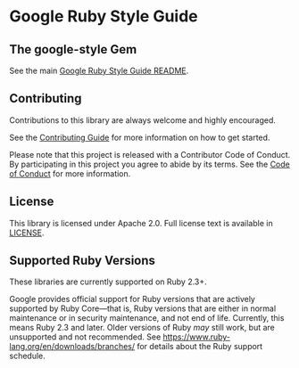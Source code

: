 # Google Ruby Style Guide

## The google-style Gem

See the main [Google Ruby Style Guide README](google-style/README.md).

## Contributing

Contributions to this library are always welcome and highly encouraged.

See the [Contributing Guide](.github/CONTRIBUTING.md) for more information on
how to get started.

Please note that this project is released with a Contributor Code of Conduct. By
participating in this project you agree to abide by its terms. See the [Code of
Conduct](.github/CODE_OF_CONDUCT.md) for more information.

## License

This library is licensed under Apache 2.0. Full license text is available in
[LICENSE](LICENSE).

## Supported Ruby Versions

These libraries are currently supported on Ruby 2.3+.

Google provides official support for Ruby versions that are actively supported
by Ruby Core—that is, Ruby versions that are either in normal maintenance or in
security maintenance, and not end of life. Currently, this means Ruby 2.3 and
later. Older versions of Ruby _may_ still work, but are unsupported and not
recommended. See https://www.ruby-lang.org/en/downloads/branches/ for details
about the Ruby support schedule.
